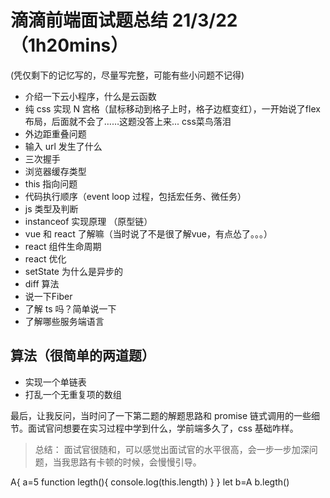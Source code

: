 # 滴滴前端面试题总结 21/3/22（1h20mins）
(凭仅剩下的记忆写的，尽量写完整，可能有些小问题不记得)

- 介绍一下云小程序，什么是云函数
- 纯 css 实现 N 宫格（鼠标移动到格子上时，格子边框变红），一开始说了flex布局，后面就不会了……这题没答上来... css菜鸟落泪
- 外边距重叠问题
- 输入 url 发生了什么
- 三次握手
- 浏览器缓存类型
- this 指向问题
- 代码执行顺序（event loop 过程，包括宏任务、微任务）
- js 类型及判断
- instanceof 实现原理 （原型链）
- vue 和 react 了解嘛（当时说了不是很了解vue，有点怂了。。。）
- react 组件生命周期
- react 优化
- setState 为什么是异步的
- diff 算法
- 说一下Fiber
- 了解 ts 吗？简单说一下
- 了解哪些服务端语言


## 算法（很简单的两道题）

- 实现一个单链表
- 打乱一个无重复项的数组


最后，让我反问，当时问了一下第二题的解题思路和 promise 链式调用的一些细节。面试官问想要在实习过程中学到什么，学前端多久了，css 基础咋样。



>总结： 面试官很随和，可以感觉出面试官的水平很高，会一步一步加深问题，当我思路有卡顿的时候，会慢慢引导。


A{
  a=5
  function legth(){
    console.log(this.length)
  }
}
let b=A
b.legth()